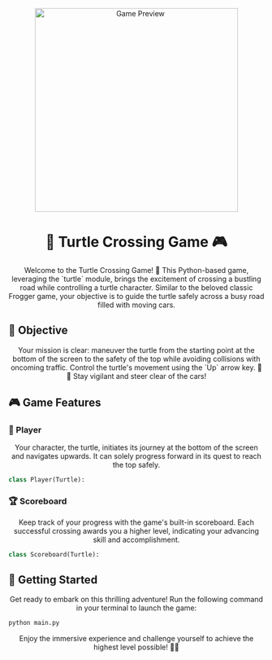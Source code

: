 <!-- Banner Image -->
<p align="center">
  <img src="https://i.imgur.com/kGGEK9R.png" alt="Game Preview" width="400px">
</p>

<!-- Title -->
<h1 align="center">🐢 Turtle Crossing Game 🎮</h1>

<!-- Introduction -->
<p align="center">
  Welcome to the Turtle Crossing Game! 🌟 This Python-based game, leveraging the `turtle` module, brings the excitement of crossing a bustling road while controlling a turtle character. Similar to the beloved classic Frogger game, your objective is to guide the turtle safely across a busy road filled with moving cars.
</p>

<!-- Objective Section -->
## 🎯 Objective

<p align="center">
  Your mission is clear: maneuver the turtle from the starting point at the bottom of the screen to the safety of the top while avoiding collisions with oncoming traffic. Control the turtle's movement using the `Up` arrow key. 🐢🚗 Stay vigilant and steer clear of the cars!
</p>

<!-- Game Features Section -->
## 🎮 Game Features

### 🐢 Player

<p align="center">
  Your character, the turtle, initiates its journey at the bottom of the screen and navigates upwards. It can solely progress forward in its quest to reach the top safely.
</p>

```python
class Player(Turtle):

```

### 🏆 Scoreboard

<p align="center">
  Keep track of your progress with the game's built-in scoreboard. Each successful crossing awards you a higher level, indicating your advancing skill and accomplishment.
</p>

```python
class Scoreboard(Turtle):

```

<!-- Getting Started Section -->
## 🚀 Getting Started

<p align="center">
  Get ready to embark on this thrilling adventure! Run the following command in your terminal to launch the game:
</p>

```bash
python main.py
```

<p align="center">
  Enjoy the immersive experience and challenge yourself to achieve the highest level possible! 🌟🏅
</p>

